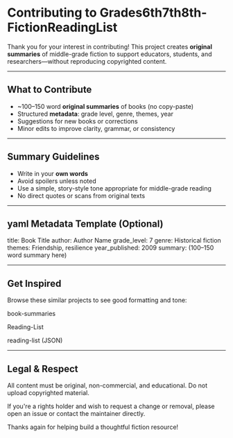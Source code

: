 # Contributing to Grades6th7th8th-FictionReadingList

Thank you for your interest in contributing! This project creates **original summaries** of middle-grade fiction to support educators, students, and researchers—without reproducing copyrighted content.

---

## What to Contribute

- ~100–150 word **original summaries** of books (no copy-paste)
- Structured **metadata**: grade level, genre, themes, year
- Suggestions for new books or corrections
- Minor edits to improve clarity, grammar, or consistency

---

## Summary Guidelines

- Write in your **own words**
- Avoid spoilers unless noted
- Use a simple, story-style tone appropriate for middle-grade reading
- No direct quotes or scans from original texts

---

## yaml Metadata Template (Optional)

title: Book Title
author: Author Name
grade_level: 7
genre: Historical fiction
themes: Friendship, resilience
year_published: 2009
summary:   (100–150 word summary here)

---
## Get Inspired
Browse these similar projects to see good formatting and tone:

book-summaries

Reading-List

reading-list (JSON)

---
## Legal & Respect
All content must be original, non-commercial, and educational. Do not upload copyrighted material.

If you're a rights holder and wish to request a change or removal, please open an issue or contact the maintainer directly.

Thanks again for helping build a thoughtful fiction resource!
